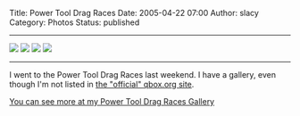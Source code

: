 Title: Power Tool Drag Races
Date: 2005-04-22 07:00
Author: slacy
Category: Photos
Status: published

  ---------------------------------------------------------- ---------------------------------------------------------- ---------------------------------------------------------- ----------------------------------------------------------
  ![](http://slacy.com/albums/album135/img_2811.thumb.jpg)   ![](http://slacy.com/albums/album135/img_2808.thumb.jpg)   ![](http://slacy.com/albums/album135/img_2849.thumb.jpg)   ![](http://slacy.com/albums/album135/img_2872.thumb.jpg)
  ---------------------------------------------------------- ---------------------------------------------------------- ---------------------------------------------------------- ----------------------------------------------------------

I went to the Power Tool Drag Races last weekend. I have a gallery, even
though I'm not listed in [the "official" qbox.org
site](http://qbox.org/).

[You can see more at my Power Tool Drag Races
Gallery](http://slacy.com/gallery/album135)  
  
  

